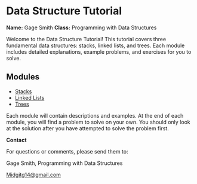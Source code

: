 # Data Structure Tutorial

**Name:**   Gage Smith
**Class:** Programming with Data Structures  

Welcome to the Data Structure Tutorial! This tutorial covers three fundamental data structures: stacks, linked lists, and trees. Each module includes detailed explanations, example problems, and exercises for you to solve.

## Modules
- [Stacks](1-stack.md)
- [Linked Lists](2-linked-list.md)
- [Trees](3-tree.md)

Each module will contain descriptions and examples. At the end of each module, you will find a problem to solve on your own. You should only look at the solution after you have attempted to solve the problem first.

**Contact**

For questions or comments, please send them to:

Gage Smith, Programming with Data Structures

Midgitg14@gmail.com